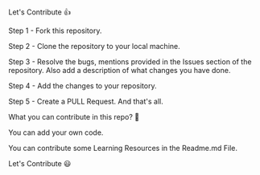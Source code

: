 Let's Contribute 👍

Step 1 - Fork this repository.

Step 2 - Clone the repository to your local machine.

Step 3 - Resolve the bugs, mentions provided in the Issues section of the repository. Also add a description of what changes you have done.

Step 4 - Add the changes to your repository.

Step 5 - Create a PULL Request. And that's all.

What you can contribute in this repo? 👊

You can add your own code.

You can contribute some Learning Resources in the Readme.md File.

Let's Contribute 😃
